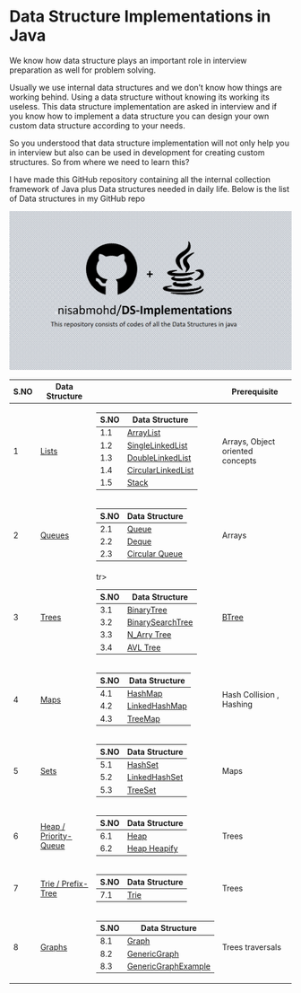 # Data Structure Implementations in Java
 We know how data structure plays an important role in interview preparation as well for problem solving.

Usually we use internal data structures and we don’t know how things are working behind. Using a data structure without knowing its working its useless. This data structure implementation are asked in interview and if you know how to implement a data structure you can design your own custom data structure according to your needs.

So you understood that data structure implementation will not only help you in interview but also can be used in development for creating custom structures. So from where we need to learn this?

I have made this GitHub repository containing all the internal collection framework of Java plus Data structures needed in daily life. Below is the list of Data structures in my GitHub repo 

<img src="image.png" />


<table align="center">  <thead> <tr>  <th>S.NO</th>  <th>Data Structure     </th><th>      </th><th>Prerequisite     </th>  </tr>  </thead>  <tbody>

<tr>  <td>1</td>  <td><a href="https://github.com/nisabmohd/DS-Implementations/tree/master/src/Lists">Lists</a></td> <td><table>  <thead>  <tr>  <th>S.NO</th>  <th>Data Structure     </th>  </tr>  </thead>  <tbody>  <tr>  <td>1.1</td>  <td><a href="https://github.com/nisabmohd/DS-Implementations/blob/master/src/Lists/ArrayListCustom.java">ArrayList</a></td> </tr><tr>  <td>1.2</td>  <td><a href="https://github.com/nisabmohd/DS-Implementations/blob/master/src/Lists/SingleLinkedList.java">SingleLinkedList</a></td> </tr><tr>  <td>1.3</td>  <td><a href="https://github.com/nisabmohd/DS-Implementations/blob/master/src/Lists/DoubleLinkedList.java">DoubleLinkedList</a></td> </tr>  <tr>  <td>1.4</td>  <td><a href="https://github.com/nisabmohd/DS-Implementations/blob/master/src/Lists/CircularLinkedLIst.java">CircularLinkedList</a></td>   </tr>  <tr>  <td>1.5</td>  <td><a href="https://github.com/nisabmohd/DS-Implementations/blob/master/src/Lists/StackCustom.java">Stack</a></td>    </tr>  </tbody>  </table>   </td><td>Arrays, Object oriented concepts</td></tr><tr> 

<td>2</td>  <td><a href="https://github.com/nisabmohd/DS-Implementations/tree/master/src/Queues">Queues</a><td>
<table>  <thead>  <tr>  <th>S.NO</th>  <th>Data Structure     </th>  </tr>  </thead>  <tbody>  <tr>  <td>2.1</td>  <td><a href="https://github.com/nisabmohd/DS-Implementations/blob/master/src/Queues/QueueCustom.java">Queue</a></td> <tr>  <td>2.2</td>  <td><a href="https://github.com/nisabmohd/DS-Implementations/blob/master/src/Queues/DequeCustom.java">Deque</a></td>   </tr>  <tr>  <td>2.3</td>  <td><a href="https://github.com/nisabmohd/DS-Implementations/blob/master/src/Queues/CircularQueue.java">Circular Queue</a></td>    </tr>  </tbody>  </table>   </td><td>Arrays</td>
</tr>

<tr>  <td>3</td>  <td><a href="https://github.com/nisabmohd/DS-Implementations/tree/master/src/Trees">Trees</a><td>
<table>  <thead>  <tr>  <th>S.NO</th>  <th>Data Structure     </th>  </tr>  </thead>  <tbody>  <tr>  <td>3.1</td>  <td><a href="https://github.com/nisabmohd/DS-Implementations/blob/master/src/Trees/BinaryTree.java">BinaryTree</a></td> </tr><tr>  <td>3.2</td>  <td><a href="https://github.com/nisabmohd/Data-Structures/blob/master/src/Trees/BinarySearchTree.java">BinarySearchTree</a></td> </tr><tr>  <td>3.3</td>  <td><a href="https://github.com/nisabmohd/DS-Implementations/blob/master/src/Trees/N_ary.java">N_Arry Tree</a></td> 
</tr> 
tr>  <td>3.4</td>  <td><a href="https://github.com/nisabmohd/Data-Structures/blob/master/src/Trees/AVL.java">AVL Tree</a></td> 
</tr>
 </tbody>  </table>   </td><td><a href="https://github.com/nisabmohd/Data-Structures/blob/master/src/Trees/BTree.java">BTree</a></td> </tr>

<tr>  <td>4</td>  <td><a href="https://github.com/nisabmohd/DS-Implementations/tree/master/src/Maps">Maps</a></td><td>
<table>  <thead>  <tr>  <th>S.NO</th>  <th>Data Structure     </th>  </tr>  </thead>  <tbody>  <tr>  <td>4.1</td>  <td><a href="https://github.com/nisabmohd/DS-Implementations/blob/master/src/Maps/HashMapCustom.java">HashMap</a></td> </tr><tr>  <td>4.2</td>  <td><a href="https://github.com/nisabmohd/DS-Implementations/blob/master/src/Maps/LinkedHashMapCustom.java">LinkedHashMap</a></td> </tr><tr>  <td>4.3</td>  <td><a href="https://github.com/nisabmohd/DS-Implementations/blob/master/src/Maps/TreeMapCustom.java">TreeMap</a></td> </tr>   </tbody>  </table>   </td><td> Hash Collision , Hashing</td>   </tr> 

<tr>  <td>5</td>  <td><a href="https://github.com/nisabmohd/DS-Implementations/tree/master/src/Sets">Sets</a></td><td>
<table>  <thead>  <tr>  <th>S.NO</th>  <th>Data Structure     </th>  </tr>  </thead>  <tbody>  <tr>  <td>5.1</td>  <td><a href="https://github.com/nisabmohd/DS-Implementations/blob/master/src/Sets/HashSetCustom.java">HashSet</a></td> </tr><tr>  <td>5.2</td>  <td><a href="https://github.com/nisabmohd/DS-Implementations/blob/master/src/Sets/LinkedHashSetCustom.java">LinkedHashSet</a></td> </tr><tr>  <td>5.3</td>  <td><a href="https://github.com/nisabmohd/DS-Implementations/blob/master/src/Sets/TreeSetCustom.java">TreeSet</a></td> </tr>   </tbody>  </table>   </td><td> Maps</td>   </tr>

<tr>  <td>6</td>  <td><a href="https://github.com/nisabmohd/DS-Implementations/tree/master/src/Heaps">Heap / Priority-Queue</a><td>
<table>  <thead>  <tr>  <th>S.NO</th>  <th>Data Structure     </th>  </tr>  </thead>  <tbody>  <tr>  <td>6.1</td>  <td><a href="https://github.com/nisabmohd/Data-Structures/blob/master/src/Heaps/Heap.java">Heap</a></td>      </tr> 
<tr>  <td>6.2</td>  <td><a href="https://github.com/nisabmohd/DS-Implementations/blob/master/src/Heaps/HeapUsingHeapify.java">Heap Heapify</a></td>      </tr>
</tbody>  </table>   </td><td>
Trees</td>    </tr>

<tr>  <td>7</td>  <td><a href="https://github.com/nisabmohd/DS-Implementations/tree/master/src/Trie">Trie / Prefix-Tree</a><td>
<table>  <thead>  <tr>  <th>S.NO</th>  <th>Data Structure     </th>  </tr>  </thead>  <tbody>  <tr>  <td>7.1</td>  <td><a href="https://github.com/nisabmohd/DS-Implementations/blob/master/src/Trie/Trie.java">Trie</a></td>      </tr>  </tbody>  </table>   </td><td>
Trees</td>    </tr>

<tr>  <td>8</td>  <td><a href="https://github.com/nisabmohd/DS-Implementations/tree/master/src/Graphs">Graphs</a><td>
<table>  <thead>  <tr>  <th>S.NO</th>  <th>Data Structure     </th>  </tr>  </thead>  <tbody>  <tr>  <td>8.1</td>  <td><a href="https://github.com/nisabmohd/DS-Implementations/blob/master/src/Graphs/Graph.java">Graph</a></td> </tr><tr>  <td>8.2</td>  <td><a href="https://github.com/nisabmohd/Data-Structures/blob/master/src/Graphs/GraphGeneric.java">GenericGraph</a></td> </tr><tr>  <td>8.3</td>  <td><a href="https://github.com/nisabmohd/Data-Structures/blob/master/src/Graphs/GraphGenericExample.java">GenericGraphExample</a></td> </tr>  </tbody>  </table>   </td><td>
Trees traversals </td>  </tr>
</tbody>  </table>







